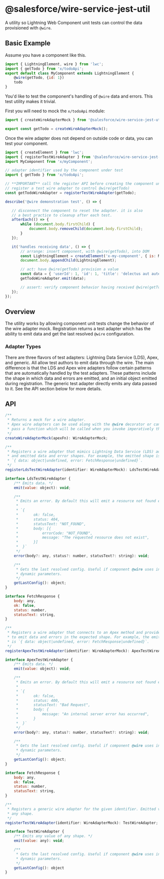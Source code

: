 # @salesforce/wire-service-jest-util

A utility so Lightning Web Component unit tests can control the data provisioned with `@wire`.

## Basic Example

Assume you have a component like this.

```js
import { LightningElement, wire } from 'lwc';
import { getTodo } from 'x/todoApi';
export default class MyComponent extends LightningElement {
    @wire(getTodo, {id: 1})
    todo
}
```

You'd like to test the component's handling of `@wire` data and errors. This test utility makes it trivial.

First you will need to mock the `x/todoApi` module:
```js
import { createWireAdapterMock } from '@salesforce/wire-service-jest-util';

export const getTodo = createWireAdapterMock();
```

Once the wire adapter does not depend on outside code or data, you can test your component.

 ```js
import { createElement } from 'lwc';
import { registerTestWireAdapter } from '@salesforce/wire-service-jest-util';
import MyComponent from 'x/myComponent';

// adapter identifier used by the component under test
import { getTodo } from 'x/todoApi';

// **IMPORTANT** call the register API before creating the component under test
// register a test wire adapter to control @wire(getTodo)
const getTodoWireAdapter = registerTestWireAdapter(getTodo);

describe('@wire demonstration test', () => {

    // disconnect the component to reset the adapter. it is also
    // a best practice to cleanup after each test.
    afterEach(() => {
        while (document.body.firstChild) {
            document.body.removeChild(document.body.firstChild);
        }
    });

    it('handles receiving data', () => {
        // arrange: insert component, with @wire(getTodo), into DOM
        const LightningElement = createElement('x-my-component', { is: MyComponent });
        document.body.appendChild(LightningElement);

        // act: have @wire(getTodo) provision a value
        const data = { 'userId': 1, 'id': 1, 'title': 'delectus aut autem', 'completed': false };
        getTodoWireAdapter.emit(data);

        // assert: verify component behavior having received @wire(getTodo)
    });
});
```

## Overview

The utility works by allowing component unit tests change the behavior of the wire adapter mock. Registration returns a test adapter which has the ability to emit data and get the last resolved `@wire` configuration.

### Adapter Types

There are three flavors of test adapters: Lightning Data Service (LDS), Apex, and generic. All allow test authors to emit data through the wire. The main difference is that the LDS and Apex wire adapters follow certain patterns that are automatically handled by the test adapters. These patterns include the shape in which data and errors are emitted, and an initial object emitted during registration. The generic test adapter directly emits any data passed to it. See the API section below for more details.

## API

```js
/**
 * Returns a mock for a wire adapter.
 * Apex wire adapters can be used along with the @wire decorator or can be called imperatively. You can optionally 
 * pass a function which will be called when you invoke imperatively the wire adapter mock.
 */
createWireAdapterMock(apexFn): WireAdapterMock;

/**
 * Registers a wire adapter that mimics Lightning Data Service (LDS) adapters behavior,
 * and emitted data and error shapes. For example, the emitted shape is
 * `{ data: object|undefined, error: FetchResponse|undefined}`.
 */
registerLdsTestWireAdapter(identifier: WireAdapterMock): LdsTestWireAdapter;

interface LdsTestWireAdapter {
    /** Emits data. */
    emit(value: object): void;

    /**
     * Emits an error. By default this will emit a resource not found error.
     *
     * `{
     *       ok: false,
     *       status: 404,
     *       statusText: "NOT_FOUND",
     *       body: [{
     *           errorCode: "NOT_FOUND",
     *           message: "The requested resource does not exist",
     *       }]
     *  }`
     */
    error(body?: any, status?: number, statusText?: string): void;

    /**
     * Gets the last resolved config. Useful if component @wire uses includes
     * dynamic parameters.
     */
    getLastConfig(): object;
}

interface FetchResponse {
    body: any,
    ok: false,
    status: number,
    statusText: string,
}

/**
 * Registers a wire adapter that connects to an Apex method and provides APIs
 * to emit data and errors in the expected shape. For example, the emitted shape
 * is `{ data: object|undefined, error: FetchResponse|undefined}`.
 */
registerApexTestWireAdapter(identifier: WireAdapterMock): ApexTestWireAdapter;

interface ApexTestWireAdapter {
    /** Emits data. */
    emit(value: object): void;

    /**
     * Emits an error. By default this will emit a resource not found error.
     *
     * `{
     *       ok: false,
     *       status: 400,
     *       statusText: "Bad Request",
     *       body: {
     *           message: "An internal server error has occurred",
     *       }
     *  }`
     */
    error(body?: any, status?: number, statusText?: string): void;

    /**
     * Gets the last resolved config. Useful if component @wire uses includes
     * dynamic parameters.
     */
    getLastConfig(): object;
}

interface FetchResponse {
    body: any,
    ok: false,
    status: number,
    statusText: string,
}

/**
 * Registers a generic wire adapter for the given identifier. Emitted values may be of
 * any shape.
 */
registerTestWireAdapter(identifier: WireAdapterMock): TestWireAdapter;

interface TestWireAdapter {
    /** Emits any value of any shape. */
    emit(value: any): void;

    /**
     * Gets the last resolved config. Useful if component @wire uses includes
     * dynamic parameters.
     */
    getLastConfig(): object
}
```
